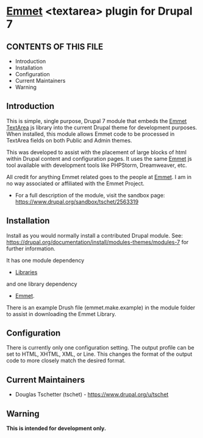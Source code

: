 # [Emmet](http://emmet.io) &lt;textarea&gt; plugin for Drupal 7

CONTENTS OF THIS FILE
---
 * Introduction
 * Installation
 * Configuration
 * Current Maintainers
 * Warning
 

Introduction
---
This is simple, single purpose, Drupal 7 module that embeds the 
[Emmet TextArea](https://github.com/emmetio/textarea) js library into the 
current Drupal theme for development purposes. When installed, this module 
allows Emmet code to be processed in TextArea fields on both Public and Admin 
themes.

This was developed to assist with the placement of large blocks of html within 
Drupal content and configuration pages. It uses the same 
[Emmet](http://emmet.io) js tool available with development tools like 
PHPStorm, Dreamweaver, etc.

All credit for anything Emmet related goes to the people at 
[Emmet](http://emmet.io). I am in no way associated or affiliated with 
the Emmet Project.

 * For a full description of the module, visit the sandbox page:
   https://www.drupal.org/sandbox/tschet/2563319

Installation
---
Install as you would normally install a contributed Drupal module. See: 
https://drupal.org/documentation/install/modules-themes/modules-7 
for further information.

It has one module dependency
 
 * [Libraries](https://www.drupal.org/project/libraries)

and one library dependency
 
 * [Emmet](https://github.com/emmetio/textarea/archive/master.zip). 

There is an example Drush file (emmet.make.example) in the module folder to 
assist in downloading the Emmet Library. 

Configuration
---
There is currently only one configuration setting. The output profile can be 
set to HTML, XHTML, XML, or Line. This changes the format of the output code 
to more closely match the desired format.

Current Maintainers
---
 * Douglas Tschetter (tschet) - https://www.drupal.org/u/tschet
 
Warning
---

 **This is intended for development only.**

